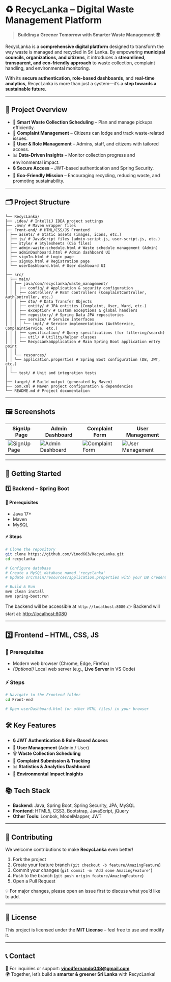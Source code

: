 # ♻️ RecycLanka – Digital Waste Management Platform

> **Building a Greener Tomorrow with Smarter Waste Management 🌍**

RecycLanka is a **comprehensive digital platform** designed to transform the way waste is managed and recycled in Sri Lanka. By empowering **municipal councils, organizations, and citizens**, it introduces a **streamlined, transparent, and eco-friendly approach** to waste collection, complaint handling, and environmental monitoring.

With its **secure authentication**, **role-based dashboards**, and **real-time analytics**, RecycLanka is more than just a system—it’s a **step towards a sustainable future.**

---

## 🌟 Project Overview

- 📅 **Smart Waste Collection Scheduling** – Plan and manage pickups efficiently.
- 📝 **Complaint Management** – Citizens can lodge and track waste-related issues.
- 👥 **User & Role Management** – Admins, staff, and citizens with tailored access.
- 📊 **Data-Driven Insights** – Monitor collection progress and environmental impact.
- 🔒 **Secure Access** – JWT-based authentication and Spring Security.
- 🌱 **Eco-Friendly Mission** – Encouraging recycling, reducing waste, and promoting sustainability.

---

## 🗂️ Project Structure

````
└── RecycLanka/
├── .idea/ # IntelliJ IDEA project settings
├── .mvn/ # Maven wrapper files
├── Front-end/ # HTML/CSS/JS Frontend
│ ├── assets/ # Static assets (images, icons, etc.)
│ ├── js/ # JavaScript files (admin-script.js, user-script.js, etc.)
│ ├── style/ # Stylesheets (CSS files)
│ ├── admin-waste-schedule.html # Waste schedule management (Admin)
│ ├── adminDashboard.html # Admin dashboard UI
│ ├── signIn.html # Login page
│ ├── signUp.html # Registration page
│ └── userDashboard.html # User dashboard UI
│
├── src/
│ ├── main/
│ │ ├── java/com/recyclanka/waste_management/
│ │ │ ├── config/ # Application & security configuration
│ │ │ ├── controller/ # REST controllers (ComplaintController, AuthController, etc.)
│ │ │ ├── dto/ # Data Transfer Objects
│ │ │ ├── entity/ # JPA entities (Complaint, User, Ward, etc.)
│ │ │ ├── exception/ # Custom exceptions & global handlers
│ │ │ ├── repository/ # Spring Data JPA repositories
│ │ │ ├── service/ # Service interfaces
│ │ │ │ └── impl/ # Service implementations (AuthService, ComplaintService, etc.)
│ │ │ ├── specification/ # Query specifications (for filtering/search)
│ │ │ ├── util/ # Utility/helper classes
│ │ │ └── RecycLankaApplication # Main Spring Boot application entry point
│ │ │
│ │ └── resources/
│ │ └── application.properties # Spring Boot configuration (DB, JWT, etc.)
│ │
│ └── test/ # Unit and integration tests
│
├── target/ # Build output (generated by Maven)
├── pom.xml # Maven project configuration & dependencies
└── README.md # Project documentation
````

---

## 🖼️ Screenshots

| SignUp Page                            | Admin Dashboard | Complaint Form | User Management |
|----------------------------------------|-----------------|----------------|----------------|
| ![SignUp Page](https://imgur.com/a/wmjyOKg) | ![Admin Dashboard](screenshots/admin-dashboard.png) | ![Complaint Form](screenshots/complaint-form.png) | ![User Management](screenshots/user-management.png) |

---

## 🚀 Getting Started

### 1️⃣ Backend – Spring Boot

#### 📌 Prerequisites
- Java 17+
- Maven
- MySQL

#### ⚡ Steps
```bash
# Clone the repository
git clone https://github.com/Vinod663/RecycLanka.git
cd recyclanka

# Configure database
# Create a MySQL database named 'recyclanka'
# Update src/main/resources/application.properties with your DB credentials

# Build & Run
mvn clean install
mvn spring-boot:run
```
The backend will be accessible at `http://localhost:8080`.👉 Backend will start at: [http://localhost:8080](http://localhost:8080)

---

## 2️⃣ Frontend – HTML, CSS, JS

### 📌 Prerequisites
- Modern web browser (Chrome, Edge, Firefox)
- *(Optional)* Local web server (e.g., **Live Server** in VS Code)

### ⚡ Steps
```bash
# Navigate to the Frontend folder
cd Front-end

# Open userDashboard.html (or other HTML files) in your browser
```

## 🛠️ Key Features

- 🔒 **JWT Authentication & Role-Based Access**
- 👥 **User Management** (Admin / User)
- 🗑️ **Waste Collection Scheduling**
- 📝 **Complaint Submission & Tracking**
- 📊 **Statistics & Analytics Dashboard**
- 🌱 **Environmental Impact Insights**  

## 📚 Tech Stack

- **Backend**: Java, Spring Boot, Spring Security, JPA, MySQL
- **Frontend**: HTML5, CSS3, Bootstrap, JavaScript, jQuery
- **Other Tools**: Lombok, ModelMapper, JWT

---

## 🤝 Contributing

We welcome contributions to make **RecycLanka** even better!

1. Fork the project
2. Create your feature branch (`git checkout -b feature/AmazingFeature`)
3. Commit your changes (`git commit -m 'Add some AmazingFeature'`)
4. Push to the branch (`git push origin feature/AmazingFeature`)
5. Open a Pull Request

💡 For major changes, please open an issue first to discuss what you’d like to add.

---

## 📜 License

This project is licensed under the **MIT License** – feel free to use and modify it.

---

## 📞 Contact

📧 For inquiries or support: **vinodfernando048@gmail.com**  
🌍 Together, let’s build a **smarter & greener Sri Lanka** with RecycLanka!  





